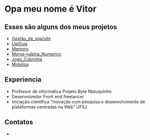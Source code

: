 # Opa meu nome é Vitor

## Esses são alguns dos meus projetos
- [Gestão_de_loja/site](https://github.com/vfranca123/Site_exemplo)
- [UaiGuia](https://github.com/vfranca123/UaiGuia)
- [Memoro](https://github.com/vfranca123/Memoro)
- [Morse->alpha_Numerico](https://github.com/vfranca123/Tradutor_alfanumerico_pra_morse)
- [Jogo_Cobrinha](https://github.com/vfranca123/jogo)
- [Mobilisa](https://guscanavese.github.io/projetos-front-end/)

## Experiencia
- Professor de informatica Projeto Byte Maluquinho
- Desenvolvedor Front end freelancer 
- Iniciação cientifica "Inovação com pesquisa e desenvolvimento de plataformas centradas na Web" UFSJ
## Contatos
-
<!--
**vfranca123/vfranca123** is a ✨ _special_ ✨ repository because its `README.md` (this file) appears on your GitHub profile.

Here are some ideas to get you started:

- 🔭 I’m currently working on ...
- 🌱 I’m currently learning ...
- 👯 I’m looking to collaborate on ...
- 🤔 I’m looking for help with ...
- 💬 Ask me about ...
- 📫 How to reach me: ...
- 😄 Pronouns: ...
- ⚡ Fun fact: ...
-->
